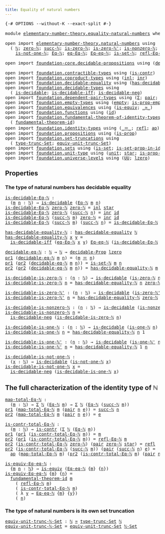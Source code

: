 ```yaml
---
title: Equality of natural numbers
---
```


<pre class="Agda"><a id="53" class="Symbol">{-#</a> <a id="57" class="Keyword">OPTIONS</a> <a id="65" class="Pragma">--without-K</a> <a id="77" class="Pragma">--exact-split</a> <a id="91" class="Symbol">#-}</a>

<a id="96" class="Keyword">module</a> <a id="103" href="elementary-number-theory.equality-natural-numbers.html" class="Module">elementary-number-theory.equality-natural-numbers</a> <a id="153" class="Keyword">where</a>

<a id="160" class="Keyword">open</a> <a id="165" class="Keyword">import</a> <a id="172" href="elementary-number-theory.natural-numbers.html" class="Module">elementary-number-theory.natural-numbers</a> <a id="213" class="Keyword">using</a>
  <a id="221" class="Symbol">(</a> <a id="223" href="elementary-number-theory.natural-numbers.html#1530" class="Datatype">ℕ</a><a id="224" class="Symbol">;</a> <a id="226" href="elementary-number-theory.natural-numbers.html#1551" class="InductiveConstructor">zero-ℕ</a><a id="232" class="Symbol">;</a> <a id="234" href="elementary-number-theory.natural-numbers.html#1564" class="InductiveConstructor">succ-ℕ</a><a id="240" class="Symbol">;</a> <a id="242" href="elementary-number-theory.natural-numbers.html#1828" class="Function">is-zero-ℕ</a><a id="251" class="Symbol">;</a> <a id="253" href="elementary-number-theory.natural-numbers.html#1881" class="Function">is-zero-ℕ&#39;</a><a id="263" class="Symbol">;</a> <a id="265" href="elementary-number-theory.natural-numbers.html#2011" class="Function">is-nonzero-ℕ</a><a id="277" class="Symbol">;</a> <a id="279" href="elementary-number-theory.natural-numbers.html#2073" class="Function">is-one-ℕ</a><a id="287" class="Symbol">;</a> <a id="289" href="elementary-number-theory.natural-numbers.html#2119" class="Function">is-one-ℕ&#39;</a><a id="298" class="Symbol">;</a>
    <a id="304" href="elementary-number-theory.natural-numbers.html#2167" class="Function">is-not-one-ℕ</a><a id="316" class="Symbol">;</a> <a id="318" href="elementary-number-theory.natural-numbers.html#3651" class="Function">Eq-ℕ</a><a id="322" class="Symbol">;</a> <a id="324" href="elementary-number-theory.natural-numbers.html#4229" class="Function">eq-Eq-ℕ</a><a id="331" class="Symbol">;</a> <a id="333" href="elementary-number-theory.natural-numbers.html#4153" class="Function">Eq-eq-ℕ</a><a id="340" class="Symbol">;</a> <a id="342" href="elementary-number-theory.natural-numbers.html#4371" class="Function">is-set-ℕ</a><a id="350" class="Symbol">;</a> <a id="352" href="elementary-number-theory.natural-numbers.html#4062" class="Function">refl-Eq-ℕ</a><a id="361" class="Symbol">;</a> <a id="363" href="elementary-number-theory.natural-numbers.html#4487" class="Function">ℕ-Set</a><a id="368" class="Symbol">)</a>

<a id="371" class="Keyword">open</a> <a id="376" class="Keyword">import</a> <a id="383" href="foundation-core.decidable-propositions.html" class="Module">foundation-core.decidable-propositions</a> <a id="422" class="Keyword">using</a> <a id="428" class="Symbol">(</a><a id="429" href="foundation-core.decidable-propositions.html#646" class="Function">decidable-Prop</a><a id="443" class="Symbol">)</a>

<a id="446" class="Keyword">open</a> <a id="451" class="Keyword">import</a> <a id="458" href="foundation.contractible-types.html" class="Module">foundation.contractible-types</a> <a id="488" class="Keyword">using</a> <a id="494" class="Symbol">(</a><a id="495" href="foundation-core.contractible-types.html#1006" class="Function">is-contr</a><a id="503" class="Symbol">)</a>
<a id="505" class="Keyword">open</a> <a id="510" class="Keyword">import</a> <a id="517" href="foundation.coproduct-types.html" class="Module">foundation.coproduct-types</a> <a id="544" class="Keyword">using</a> <a id="550" class="Symbol">(</a><a id="551" href="foundation.coproduct-types.html#1250" class="InductiveConstructor">inl</a><a id="554" class="Symbol">;</a> <a id="556" href="foundation.coproduct-types.html#1268" class="InductiveConstructor">inr</a><a id="559" class="Symbol">)</a>
<a id="561" class="Keyword">open</a> <a id="566" class="Keyword">import</a> <a id="573" href="foundation.decidable-equality.html" class="Module">foundation.decidable-equality</a> <a id="603" class="Keyword">using</a> <a id="609" class="Symbol">(</a><a id="610" href="foundation.decidable-equality.html#1796" class="Function">has-decidable-equality</a><a id="632" class="Symbol">)</a>
<a id="634" class="Keyword">open</a> <a id="639" class="Keyword">import</a> <a id="646" href="foundation.decidable-types.html" class="Module">foundation.decidable-types</a> <a id="673" class="Keyword">using</a>
  <a id="681" class="Symbol">(</a> <a id="683" href="foundation.decidable-types.html#1915" class="Function">is-decidable</a><a id="695" class="Symbol">;</a> <a id="697" href="foundation.decidable-types.html#5041" class="Function">is-decidable-iff</a><a id="713" class="Symbol">;</a> <a id="715" href="foundation.decidable-types.html#4731" class="Function">is-decidable-neg</a><a id="731" class="Symbol">)</a>
<a id="733" class="Keyword">open</a> <a id="738" class="Keyword">import</a> <a id="745" href="foundation.dependent-pair-types.html" class="Module">foundation.dependent-pair-types</a> <a id="777" class="Keyword">using</a> <a id="783" class="Symbol">(</a><a id="784" href="foundation-core.dependent-pair-types.html#515" class="Record">Σ</a><a id="785" class="Symbol">;</a> <a id="787" href="foundation-core.dependent-pair-types.html#588" class="InductiveConstructor">pair</a><a id="791" class="Symbol">;</a> <a id="793" href="foundation-core.dependent-pair-types.html#605" class="Field">pr1</a><a id="796" class="Symbol">;</a> <a id="798" href="foundation-core.dependent-pair-types.html#617" class="Field">pr2</a><a id="801" class="Symbol">)</a>
<a id="803" class="Keyword">open</a> <a id="808" class="Keyword">import</a> <a id="815" href="foundation.empty-types.html" class="Module">foundation.empty-types</a> <a id="838" class="Keyword">using</a> <a id="844" class="Symbol">(</a><a id="845" href="foundation-core.empty-types.html#1057" class="Datatype">empty</a><a id="850" class="Symbol">;</a> <a id="852" href="foundation-core.empty-types.html#2377" class="Function">is-prop-empty</a><a id="865" class="Symbol">)</a>
<a id="867" class="Keyword">open</a> <a id="872" class="Keyword">import</a> <a id="879" href="foundation.equivalences.html" class="Module">foundation.equivalences</a> <a id="903" class="Keyword">using</a> <a id="909" class="Symbol">(</a><a id="910" href="foundation-core.equivalences.html#1556" class="Function">is-equiv</a><a id="918" class="Symbol">;</a> <a id="920" href="foundation-core.equivalences.html#1621" class="Function Operator">_≃_</a><a id="923" class="Symbol">)</a>
<a id="925" class="Keyword">open</a> <a id="930" class="Keyword">import</a> <a id="937" href="foundation.functions.html" class="Module">foundation.functions</a> <a id="958" class="Keyword">using</a> <a id="964" class="Symbol">(</a><a id="965" href="foundation-core.functions.html#322" class="Function">id</a><a id="967" class="Symbol">)</a>
<a id="969" class="Keyword">open</a> <a id="974" class="Keyword">import</a> <a id="981" href="foundation.fundamental-theorem-of-identity-types.html" class="Module">foundation.fundamental-theorem-of-identity-types</a> <a id="1030" class="Keyword">using</a>
  <a id="1038" class="Symbol">(</a> <a id="1040" href="foundation-core.fundamental-theorem-of-identity-types.html#1904" class="Function">fundamental-theorem-id</a><a id="1062" class="Symbol">)</a>
<a id="1064" class="Keyword">open</a> <a id="1069" class="Keyword">import</a> <a id="1076" href="foundation.identity-types.html" class="Module">foundation.identity-types</a> <a id="1102" class="Keyword">using</a> <a id="1108" class="Symbol">(</a><a id="1109" href="foundation-core.identity-types.html#1865" class="Function Operator">_＝_</a><a id="1112" class="Symbol">;</a> <a id="1114" href="foundation-core.identity-types.html#1820" class="InductiveConstructor">refl</a><a id="1118" class="Symbol">;</a> <a id="1120" href="foundation-core.identity-types.html#4003" class="Function">ap</a><a id="1122" class="Symbol">)</a>
<a id="1124" class="Keyword">open</a> <a id="1129" class="Keyword">import</a> <a id="1136" href="foundation.propositions.html" class="Module">foundation.propositions</a> <a id="1160" class="Keyword">using</a> <a id="1166" class="Symbol">(</a><a id="1167" href="foundation-core.propositions.html#1309" class="Function">is-prop</a><a id="1174" class="Symbol">)</a>
<a id="1176" class="Keyword">open</a> <a id="1181" class="Keyword">import</a> <a id="1188" href="foundation.set-truncations.html" class="Module">foundation.set-truncations</a> <a id="1215" class="Keyword">using</a>
  <a id="1223" class="Symbol">(</a> <a id="1225" href="foundation.set-truncations.html#3998" class="Function">type-trunc-Set</a><a id="1239" class="Symbol">;</a> <a id="1241" href="foundation.set-truncations.html#14518" class="Function">equiv-unit-trunc-Set</a><a id="1261" class="Symbol">)</a>
<a id="1263" class="Keyword">open</a> <a id="1268" class="Keyword">import</a> <a id="1275" href="foundation.sets.html" class="Module">foundation.sets</a> <a id="1291" class="Keyword">using</a> <a id="1297" class="Symbol">(</a><a id="1298" href="foundation-core.sets.html#1113" class="Function">is-set</a><a id="1304" class="Symbol">;</a> <a id="1306" href="foundation-core.sets.html#2789" class="Function">is-set-prop-in-id</a><a id="1323" class="Symbol">;</a> <a id="1325" href="foundation-core.sets.html#1190" class="Function">UU-Set</a><a id="1331" class="Symbol">)</a>
<a id="1333" class="Keyword">open</a> <a id="1338" class="Keyword">import</a> <a id="1345" href="foundation.unit-type.html" class="Module">foundation.unit-type</a> <a id="1366" class="Keyword">using</a> <a id="1372" class="Symbol">(</a><a id="1373" href="foundation.unit-type.html#1084" class="Datatype">unit</a><a id="1377" class="Symbol">;</a> <a id="1379" href="foundation.unit-type.html#1108" class="InductiveConstructor">star</a><a id="1383" class="Symbol">;</a> <a id="1385" href="foundation.unit-type.html#2898" class="Function">is-prop-unit</a><a id="1397" class="Symbol">)</a>
<a id="1399" class="Keyword">open</a> <a id="1404" class="Keyword">import</a> <a id="1411" href="foundation.universe-levels.html" class="Module">foundation.universe-levels</a> <a id="1438" class="Keyword">using</a> <a id="1444" class="Symbol">(</a><a id="1445" href="foundation-core.universe-levels.html#235" class="Primitive">UU</a><a id="1447" class="Symbol">;</a> <a id="1449" href="Agda.Primitive.html#764" class="Primitive">lzero</a><a id="1454" class="Symbol">)</a>
</pre>
## Properties

### The type of natural numbers has decidable equality

<pre class="Agda"><a id="is-decidable-Eq-ℕ"></a><a id="1540" href="elementary-number-theory.equality-natural-numbers.html#1540" class="Function">is-decidable-Eq-ℕ</a> <a id="1558" class="Symbol">:</a>
  <a id="1562" class="Symbol">(</a><a id="1563" href="elementary-number-theory.equality-natural-numbers.html#1563" class="Bound">m</a> <a id="1565" href="elementary-number-theory.equality-natural-numbers.html#1565" class="Bound">n</a> <a id="1567" class="Symbol">:</a> <a id="1569" href="elementary-number-theory.natural-numbers.html#1530" class="Datatype">ℕ</a><a id="1570" class="Symbol">)</a> <a id="1572" class="Symbol">→</a> <a id="1574" href="foundation.decidable-types.html#1915" class="Function">is-decidable</a> <a id="1587" class="Symbol">(</a><a id="1588" href="elementary-number-theory.natural-numbers.html#3651" class="Function">Eq-ℕ</a> <a id="1593" href="elementary-number-theory.equality-natural-numbers.html#1563" class="Bound">m</a> <a id="1595" href="elementary-number-theory.equality-natural-numbers.html#1565" class="Bound">n</a><a id="1596" class="Symbol">)</a>
<a id="1598" href="elementary-number-theory.equality-natural-numbers.html#1540" class="Function">is-decidable-Eq-ℕ</a> <a id="1616" href="elementary-number-theory.natural-numbers.html#1551" class="InductiveConstructor">zero-ℕ</a> <a id="1623" href="elementary-number-theory.natural-numbers.html#1551" class="InductiveConstructor">zero-ℕ</a> <a id="1630" class="Symbol">=</a> <a id="1632" href="foundation.coproduct-types.html#1250" class="InductiveConstructor">inl</a> <a id="1636" href="foundation.unit-type.html#1108" class="InductiveConstructor">star</a>
<a id="1641" href="elementary-number-theory.equality-natural-numbers.html#1540" class="Function">is-decidable-Eq-ℕ</a> <a id="1659" href="elementary-number-theory.natural-numbers.html#1551" class="InductiveConstructor">zero-ℕ</a> <a id="1666" class="Symbol">(</a><a id="1667" href="elementary-number-theory.natural-numbers.html#1564" class="InductiveConstructor">succ-ℕ</a> <a id="1674" href="elementary-number-theory.equality-natural-numbers.html#1674" class="Bound">n</a><a id="1675" class="Symbol">)</a> <a id="1677" class="Symbol">=</a> <a id="1679" href="foundation.coproduct-types.html#1268" class="InductiveConstructor">inr</a> <a id="1683" href="foundation-core.functions.html#322" class="Function">id</a>
<a id="1686" href="elementary-number-theory.equality-natural-numbers.html#1540" class="Function">is-decidable-Eq-ℕ</a> <a id="1704" class="Symbol">(</a><a id="1705" href="elementary-number-theory.natural-numbers.html#1564" class="InductiveConstructor">succ-ℕ</a> <a id="1712" href="elementary-number-theory.equality-natural-numbers.html#1712" class="Bound">m</a><a id="1713" class="Symbol">)</a> <a id="1715" href="elementary-number-theory.natural-numbers.html#1551" class="InductiveConstructor">zero-ℕ</a> <a id="1722" class="Symbol">=</a> <a id="1724" href="foundation.coproduct-types.html#1268" class="InductiveConstructor">inr</a> <a id="1728" href="foundation-core.functions.html#322" class="Function">id</a>
<a id="1731" href="elementary-number-theory.equality-natural-numbers.html#1540" class="Function">is-decidable-Eq-ℕ</a> <a id="1749" class="Symbol">(</a><a id="1750" href="elementary-number-theory.natural-numbers.html#1564" class="InductiveConstructor">succ-ℕ</a> <a id="1757" href="elementary-number-theory.equality-natural-numbers.html#1757" class="Bound">m</a><a id="1758" class="Symbol">)</a> <a id="1760" class="Symbol">(</a><a id="1761" href="elementary-number-theory.natural-numbers.html#1564" class="InductiveConstructor">succ-ℕ</a> <a id="1768" href="elementary-number-theory.equality-natural-numbers.html#1768" class="Bound">n</a><a id="1769" class="Symbol">)</a> <a id="1771" class="Symbol">=</a> <a id="1773" href="elementary-number-theory.equality-natural-numbers.html#1540" class="Function">is-decidable-Eq-ℕ</a> <a id="1791" href="elementary-number-theory.equality-natural-numbers.html#1757" class="Bound">m</a> <a id="1793" href="elementary-number-theory.equality-natural-numbers.html#1768" class="Bound">n</a>

<a id="has-decidable-equality-ℕ"></a><a id="1796" href="elementary-number-theory.equality-natural-numbers.html#1796" class="Function">has-decidable-equality-ℕ</a> <a id="1821" class="Symbol">:</a> <a id="1823" href="foundation.decidable-equality.html#1796" class="Function">has-decidable-equality</a> <a id="1846" href="elementary-number-theory.natural-numbers.html#1530" class="Datatype">ℕ</a>
<a id="1848" href="elementary-number-theory.equality-natural-numbers.html#1796" class="Function">has-decidable-equality-ℕ</a> <a id="1873" href="elementary-number-theory.equality-natural-numbers.html#1873" class="Bound">x</a> <a id="1875" href="elementary-number-theory.equality-natural-numbers.html#1875" class="Bound">y</a> <a id="1877" class="Symbol">=</a>
  <a id="1881" href="foundation.decidable-types.html#5041" class="Function">is-decidable-iff</a> <a id="1898" class="Symbol">(</a><a id="1899" href="elementary-number-theory.natural-numbers.html#4229" class="Function">eq-Eq-ℕ</a> <a id="1907" href="elementary-number-theory.equality-natural-numbers.html#1873" class="Bound">x</a> <a id="1909" href="elementary-number-theory.equality-natural-numbers.html#1875" class="Bound">y</a><a id="1910" class="Symbol">)</a> <a id="1912" href="elementary-number-theory.natural-numbers.html#4153" class="Function">Eq-eq-ℕ</a> <a id="1920" class="Symbol">(</a><a id="1921" href="elementary-number-theory.equality-natural-numbers.html#1540" class="Function">is-decidable-Eq-ℕ</a> <a id="1939" href="elementary-number-theory.equality-natural-numbers.html#1873" class="Bound">x</a> <a id="1941" href="elementary-number-theory.equality-natural-numbers.html#1875" class="Bound">y</a><a id="1942" class="Symbol">)</a>

<a id="decidable-eq-ℕ"></a><a id="1945" href="elementary-number-theory.equality-natural-numbers.html#1945" class="Function">decidable-eq-ℕ</a> <a id="1960" class="Symbol">:</a> <a id="1962" href="elementary-number-theory.natural-numbers.html#1530" class="Datatype">ℕ</a> <a id="1964" class="Symbol">→</a> <a id="1966" href="elementary-number-theory.natural-numbers.html#1530" class="Datatype">ℕ</a> <a id="1968" class="Symbol">→</a> <a id="1970" href="foundation-core.decidable-propositions.html#646" class="Function">decidable-Prop</a> <a id="1985" href="Agda.Primitive.html#764" class="Primitive">lzero</a>
<a id="1991" href="foundation-core.dependent-pair-types.html#605" class="Field">pr1</a> <a id="1995" class="Symbol">(</a><a id="1996" href="elementary-number-theory.equality-natural-numbers.html#1945" class="Function">decidable-eq-ℕ</a> <a id="2011" href="elementary-number-theory.equality-natural-numbers.html#2011" class="Bound">m</a> <a id="2013" href="elementary-number-theory.equality-natural-numbers.html#2013" class="Bound">n</a><a id="2014" class="Symbol">)</a> <a id="2016" class="Symbol">=</a> <a id="2018" class="Symbol">(</a><a id="2019" href="elementary-number-theory.equality-natural-numbers.html#2011" class="Bound">m</a> <a id="2021" href="foundation-core.identity-types.html#1865" class="Function Operator">＝</a> <a id="2023" href="elementary-number-theory.equality-natural-numbers.html#2013" class="Bound">n</a><a id="2024" class="Symbol">)</a>
<a id="2026" href="foundation-core.dependent-pair-types.html#605" class="Field">pr1</a> <a id="2030" class="Symbol">(</a><a id="2031" href="foundation-core.dependent-pair-types.html#617" class="Field">pr2</a> <a id="2035" class="Symbol">(</a><a id="2036" href="elementary-number-theory.equality-natural-numbers.html#1945" class="Function">decidable-eq-ℕ</a> <a id="2051" href="elementary-number-theory.equality-natural-numbers.html#2051" class="Bound">m</a> <a id="2053" href="elementary-number-theory.equality-natural-numbers.html#2053" class="Bound">n</a><a id="2054" class="Symbol">))</a> <a id="2057" class="Symbol">=</a> <a id="2059" href="elementary-number-theory.natural-numbers.html#4371" class="Function">is-set-ℕ</a> <a id="2068" href="elementary-number-theory.equality-natural-numbers.html#2051" class="Bound">m</a> <a id="2070" href="elementary-number-theory.equality-natural-numbers.html#2053" class="Bound">n</a>
<a id="2072" href="foundation-core.dependent-pair-types.html#617" class="Field">pr2</a> <a id="2076" class="Symbol">(</a><a id="2077" href="foundation-core.dependent-pair-types.html#617" class="Field">pr2</a> <a id="2081" class="Symbol">(</a><a id="2082" href="elementary-number-theory.equality-natural-numbers.html#1945" class="Function">decidable-eq-ℕ</a> <a id="2097" href="elementary-number-theory.equality-natural-numbers.html#2097" class="Bound">m</a> <a id="2099" href="elementary-number-theory.equality-natural-numbers.html#2099" class="Bound">n</a><a id="2100" class="Symbol">))</a> <a id="2103" class="Symbol">=</a> <a id="2105" href="elementary-number-theory.equality-natural-numbers.html#1796" class="Function">has-decidable-equality-ℕ</a> <a id="2130" href="elementary-number-theory.equality-natural-numbers.html#2097" class="Bound">m</a> <a id="2132" href="elementary-number-theory.equality-natural-numbers.html#2099" class="Bound">n</a>

<a id="is-decidable-is-zero-ℕ"></a><a id="2135" href="elementary-number-theory.equality-natural-numbers.html#2135" class="Function">is-decidable-is-zero-ℕ</a> <a id="2158" class="Symbol">:</a> <a id="2160" class="Symbol">(</a><a id="2161" href="elementary-number-theory.equality-natural-numbers.html#2161" class="Bound">n</a> <a id="2163" class="Symbol">:</a> <a id="2165" href="elementary-number-theory.natural-numbers.html#1530" class="Datatype">ℕ</a><a id="2166" class="Symbol">)</a> <a id="2168" class="Symbol">→</a> <a id="2170" href="foundation.decidable-types.html#1915" class="Function">is-decidable</a> <a id="2183" class="Symbol">(</a><a id="2184" href="elementary-number-theory.natural-numbers.html#1828" class="Function">is-zero-ℕ</a> <a id="2194" href="elementary-number-theory.equality-natural-numbers.html#2161" class="Bound">n</a><a id="2195" class="Symbol">)</a>
<a id="2197" href="elementary-number-theory.equality-natural-numbers.html#2135" class="Function">is-decidable-is-zero-ℕ</a> <a id="2220" href="elementary-number-theory.equality-natural-numbers.html#2220" class="Bound">n</a> <a id="2222" class="Symbol">=</a> <a id="2224" href="elementary-number-theory.equality-natural-numbers.html#1796" class="Function">has-decidable-equality-ℕ</a> <a id="2249" href="elementary-number-theory.equality-natural-numbers.html#2220" class="Bound">n</a> <a id="2251" href="elementary-number-theory.natural-numbers.html#1551" class="InductiveConstructor">zero-ℕ</a>

<a id="is-decidable-is-zero-ℕ&#39;"></a><a id="2259" href="elementary-number-theory.equality-natural-numbers.html#2259" class="Function">is-decidable-is-zero-ℕ&#39;</a> <a id="2283" class="Symbol">:</a> <a id="2285" class="Symbol">(</a><a id="2286" href="elementary-number-theory.equality-natural-numbers.html#2286" class="Bound">n</a> <a id="2288" class="Symbol">:</a> <a id="2290" href="elementary-number-theory.natural-numbers.html#1530" class="Datatype">ℕ</a><a id="2291" class="Symbol">)</a> <a id="2293" class="Symbol">→</a> <a id="2295" href="foundation.decidable-types.html#1915" class="Function">is-decidable</a> <a id="2308" class="Symbol">(</a><a id="2309" href="elementary-number-theory.natural-numbers.html#1881" class="Function">is-zero-ℕ&#39;</a> <a id="2320" href="elementary-number-theory.equality-natural-numbers.html#2286" class="Bound">n</a><a id="2321" class="Symbol">)</a>
<a id="2323" href="elementary-number-theory.equality-natural-numbers.html#2259" class="Function">is-decidable-is-zero-ℕ&#39;</a> <a id="2347" href="elementary-number-theory.equality-natural-numbers.html#2347" class="Bound">n</a> <a id="2349" class="Symbol">=</a> <a id="2351" href="elementary-number-theory.equality-natural-numbers.html#1796" class="Function">has-decidable-equality-ℕ</a> <a id="2376" href="elementary-number-theory.natural-numbers.html#1551" class="InductiveConstructor">zero-ℕ</a> <a id="2383" href="elementary-number-theory.equality-natural-numbers.html#2347" class="Bound">n</a>

<a id="is-decidable-is-nonzero-ℕ"></a><a id="2386" href="elementary-number-theory.equality-natural-numbers.html#2386" class="Function">is-decidable-is-nonzero-ℕ</a> <a id="2412" class="Symbol">:</a> <a id="2414" class="Symbol">(</a><a id="2415" href="elementary-number-theory.equality-natural-numbers.html#2415" class="Bound">n</a> <a id="2417" class="Symbol">:</a> <a id="2419" href="elementary-number-theory.natural-numbers.html#1530" class="Datatype">ℕ</a><a id="2420" class="Symbol">)</a> <a id="2422" class="Symbol">→</a> <a id="2424" href="foundation.decidable-types.html#1915" class="Function">is-decidable</a> <a id="2437" class="Symbol">(</a><a id="2438" href="elementary-number-theory.natural-numbers.html#2011" class="Function">is-nonzero-ℕ</a> <a id="2451" href="elementary-number-theory.equality-natural-numbers.html#2415" class="Bound">n</a><a id="2452" class="Symbol">)</a>
<a id="2454" href="elementary-number-theory.equality-natural-numbers.html#2386" class="Function">is-decidable-is-nonzero-ℕ</a> <a id="2480" href="elementary-number-theory.equality-natural-numbers.html#2480" class="Bound">n</a> <a id="2482" class="Symbol">=</a>
  <a id="2486" href="foundation.decidable-types.html#4731" class="Function">is-decidable-neg</a> <a id="2503" class="Symbol">(</a><a id="2504" href="elementary-number-theory.equality-natural-numbers.html#2135" class="Function">is-decidable-is-zero-ℕ</a> <a id="2527" href="elementary-number-theory.equality-natural-numbers.html#2480" class="Bound">n</a><a id="2528" class="Symbol">)</a>

<a id="is-decidable-is-one-ℕ"></a><a id="2531" href="elementary-number-theory.equality-natural-numbers.html#2531" class="Function">is-decidable-is-one-ℕ</a> <a id="2553" class="Symbol">:</a> <a id="2555" class="Symbol">(</a><a id="2556" href="elementary-number-theory.equality-natural-numbers.html#2556" class="Bound">n</a> <a id="2558" class="Symbol">:</a> <a id="2560" href="elementary-number-theory.natural-numbers.html#1530" class="Datatype">ℕ</a><a id="2561" class="Symbol">)</a> <a id="2563" class="Symbol">→</a> <a id="2565" href="foundation.decidable-types.html#1915" class="Function">is-decidable</a> <a id="2578" class="Symbol">(</a><a id="2579" href="elementary-number-theory.natural-numbers.html#2073" class="Function">is-one-ℕ</a> <a id="2588" href="elementary-number-theory.equality-natural-numbers.html#2556" class="Bound">n</a><a id="2589" class="Symbol">)</a>
<a id="2591" href="elementary-number-theory.equality-natural-numbers.html#2531" class="Function">is-decidable-is-one-ℕ</a> <a id="2613" href="elementary-number-theory.equality-natural-numbers.html#2613" class="Bound">n</a> <a id="2615" class="Symbol">=</a> <a id="2617" href="elementary-number-theory.equality-natural-numbers.html#1796" class="Function">has-decidable-equality-ℕ</a> <a id="2642" href="elementary-number-theory.equality-natural-numbers.html#2613" class="Bound">n</a> <a id="2644" class="Number">1</a>

<a id="is-decidable-is-one-ℕ&#39;"></a><a id="2647" href="elementary-number-theory.equality-natural-numbers.html#2647" class="Function">is-decidable-is-one-ℕ&#39;</a> <a id="2670" class="Symbol">:</a> <a id="2672" class="Symbol">(</a><a id="2673" href="elementary-number-theory.equality-natural-numbers.html#2673" class="Bound">n</a> <a id="2675" class="Symbol">:</a> <a id="2677" href="elementary-number-theory.natural-numbers.html#1530" class="Datatype">ℕ</a><a id="2678" class="Symbol">)</a> <a id="2680" class="Symbol">→</a> <a id="2682" href="foundation.decidable-types.html#1915" class="Function">is-decidable</a> <a id="2695" class="Symbol">(</a><a id="2696" href="elementary-number-theory.natural-numbers.html#2119" class="Function">is-one-ℕ&#39;</a> <a id="2706" href="elementary-number-theory.equality-natural-numbers.html#2673" class="Bound">n</a><a id="2707" class="Symbol">)</a>
<a id="2709" href="elementary-number-theory.equality-natural-numbers.html#2647" class="Function">is-decidable-is-one-ℕ&#39;</a> <a id="2732" href="elementary-number-theory.equality-natural-numbers.html#2732" class="Bound">n</a> <a id="2734" class="Symbol">=</a> <a id="2736" href="elementary-number-theory.equality-natural-numbers.html#1796" class="Function">has-decidable-equality-ℕ</a> <a id="2761" class="Number">1</a> <a id="2763" href="elementary-number-theory.equality-natural-numbers.html#2732" class="Bound">n</a>

<a id="is-decidable-is-not-one-ℕ"></a><a id="2766" href="elementary-number-theory.equality-natural-numbers.html#2766" class="Function">is-decidable-is-not-one-ℕ</a> <a id="2792" class="Symbol">:</a>
  <a id="2796" class="Symbol">(</a><a id="2797" href="elementary-number-theory.equality-natural-numbers.html#2797" class="Bound">x</a> <a id="2799" class="Symbol">:</a> <a id="2801" href="elementary-number-theory.natural-numbers.html#1530" class="Datatype">ℕ</a><a id="2802" class="Symbol">)</a> <a id="2804" class="Symbol">→</a> <a id="2806" href="foundation.decidable-types.html#1915" class="Function">is-decidable</a> <a id="2819" class="Symbol">(</a><a id="2820" href="elementary-number-theory.natural-numbers.html#2167" class="Function">is-not-one-ℕ</a> <a id="2833" href="elementary-number-theory.equality-natural-numbers.html#2797" class="Bound">x</a><a id="2834" class="Symbol">)</a>
<a id="2836" href="elementary-number-theory.equality-natural-numbers.html#2766" class="Function">is-decidable-is-not-one-ℕ</a> <a id="2862" href="elementary-number-theory.equality-natural-numbers.html#2862" class="Bound">x</a> <a id="2864" class="Symbol">=</a>
  <a id="2868" href="foundation.decidable-types.html#4731" class="Function">is-decidable-neg</a> <a id="2885" class="Symbol">(</a><a id="2886" href="elementary-number-theory.equality-natural-numbers.html#2531" class="Function">is-decidable-is-one-ℕ</a> <a id="2908" href="elementary-number-theory.equality-natural-numbers.html#2862" class="Bound">x</a><a id="2909" class="Symbol">)</a>
</pre>
## The full characterization of the identity type of ℕ

<pre class="Agda"><a id="map-total-Eq-ℕ"></a><a id="2980" href="elementary-number-theory.equality-natural-numbers.html#2980" class="Function">map-total-Eq-ℕ</a> <a id="2995" class="Symbol">:</a>
  <a id="2999" class="Symbol">(</a><a id="3000" href="elementary-number-theory.equality-natural-numbers.html#3000" class="Bound">m</a> <a id="3002" class="Symbol">:</a> <a id="3004" href="elementary-number-theory.natural-numbers.html#1530" class="Datatype">ℕ</a><a id="3005" class="Symbol">)</a> <a id="3007" class="Symbol">→</a> <a id="3009" href="foundation-core.dependent-pair-types.html#515" class="Record">Σ</a> <a id="3011" href="elementary-number-theory.natural-numbers.html#1530" class="Datatype">ℕ</a> <a id="3013" class="Symbol">(</a><a id="3014" href="elementary-number-theory.natural-numbers.html#3651" class="Function">Eq-ℕ</a> <a id="3019" href="elementary-number-theory.equality-natural-numbers.html#3000" class="Bound">m</a><a id="3020" class="Symbol">)</a> <a id="3022" class="Symbol">→</a> <a id="3024" href="foundation-core.dependent-pair-types.html#515" class="Record">Σ</a> <a id="3026" href="elementary-number-theory.natural-numbers.html#1530" class="Datatype">ℕ</a> <a id="3028" class="Symbol">(</a><a id="3029" href="elementary-number-theory.natural-numbers.html#3651" class="Function">Eq-ℕ</a> <a id="3034" class="Symbol">(</a><a id="3035" href="elementary-number-theory.natural-numbers.html#1564" class="InductiveConstructor">succ-ℕ</a> <a id="3042" href="elementary-number-theory.equality-natural-numbers.html#3000" class="Bound">m</a><a id="3043" class="Symbol">))</a>
<a id="3046" href="foundation-core.dependent-pair-types.html#605" class="Field">pr1</a> <a id="3050" class="Symbol">(</a><a id="3051" href="elementary-number-theory.equality-natural-numbers.html#2980" class="Function">map-total-Eq-ℕ</a> <a id="3066" href="elementary-number-theory.equality-natural-numbers.html#3066" class="Bound">m</a> <a id="3068" class="Symbol">(</a><a id="3069" href="foundation-core.dependent-pair-types.html#588" class="InductiveConstructor">pair</a> <a id="3074" href="elementary-number-theory.equality-natural-numbers.html#3074" class="Bound">n</a> <a id="3076" href="elementary-number-theory.equality-natural-numbers.html#3076" class="Bound">e</a><a id="3077" class="Symbol">))</a> <a id="3080" class="Symbol">=</a> <a id="3082" href="elementary-number-theory.natural-numbers.html#1564" class="InductiveConstructor">succ-ℕ</a> <a id="3089" href="elementary-number-theory.equality-natural-numbers.html#3074" class="Bound">n</a>
<a id="3091" href="foundation-core.dependent-pair-types.html#617" class="Field">pr2</a> <a id="3095" class="Symbol">(</a><a id="3096" href="elementary-number-theory.equality-natural-numbers.html#2980" class="Function">map-total-Eq-ℕ</a> <a id="3111" href="elementary-number-theory.equality-natural-numbers.html#3111" class="Bound">m</a> <a id="3113" class="Symbol">(</a><a id="3114" href="foundation-core.dependent-pair-types.html#588" class="InductiveConstructor">pair</a> <a id="3119" href="elementary-number-theory.equality-natural-numbers.html#3119" class="Bound">n</a> <a id="3121" href="elementary-number-theory.equality-natural-numbers.html#3121" class="Bound">e</a><a id="3122" class="Symbol">))</a> <a id="3125" class="Symbol">=</a> <a id="3127" href="elementary-number-theory.equality-natural-numbers.html#3121" class="Bound">e</a>

<a id="is-contr-total-Eq-ℕ"></a><a id="3130" href="elementary-number-theory.equality-natural-numbers.html#3130" class="Function">is-contr-total-Eq-ℕ</a> <a id="3150" class="Symbol">:</a>
  <a id="3154" class="Symbol">(</a><a id="3155" href="elementary-number-theory.equality-natural-numbers.html#3155" class="Bound">m</a> <a id="3157" class="Symbol">:</a> <a id="3159" href="elementary-number-theory.natural-numbers.html#1530" class="Datatype">ℕ</a><a id="3160" class="Symbol">)</a> <a id="3162" class="Symbol">→</a> <a id="3164" href="foundation-core.contractible-types.html#1006" class="Function">is-contr</a> <a id="3173" class="Symbol">(</a><a id="3174" href="foundation-core.dependent-pair-types.html#515" class="Record">Σ</a> <a id="3176" href="elementary-number-theory.natural-numbers.html#1530" class="Datatype">ℕ</a> <a id="3178" class="Symbol">(</a><a id="3179" href="elementary-number-theory.natural-numbers.html#3651" class="Function">Eq-ℕ</a> <a id="3184" href="elementary-number-theory.equality-natural-numbers.html#3155" class="Bound">m</a><a id="3185" class="Symbol">))</a>
<a id="3188" href="foundation-core.dependent-pair-types.html#605" class="Field">pr1</a> <a id="3192" class="Symbol">(</a><a id="3193" href="foundation-core.dependent-pair-types.html#605" class="Field">pr1</a> <a id="3197" class="Symbol">(</a><a id="3198" href="elementary-number-theory.equality-natural-numbers.html#3130" class="Function">is-contr-total-Eq-ℕ</a> <a id="3218" href="elementary-number-theory.equality-natural-numbers.html#3218" class="Bound">m</a><a id="3219" class="Symbol">))</a> <a id="3222" class="Symbol">=</a> <a id="3224" href="elementary-number-theory.equality-natural-numbers.html#3218" class="Bound">m</a>
<a id="3226" href="foundation-core.dependent-pair-types.html#617" class="Field">pr2</a> <a id="3230" class="Symbol">(</a><a id="3231" href="foundation-core.dependent-pair-types.html#605" class="Field">pr1</a> <a id="3235" class="Symbol">(</a><a id="3236" href="elementary-number-theory.equality-natural-numbers.html#3130" class="Function">is-contr-total-Eq-ℕ</a> <a id="3256" href="elementary-number-theory.equality-natural-numbers.html#3256" class="Bound">m</a><a id="3257" class="Symbol">))</a> <a id="3260" class="Symbol">=</a> <a id="3262" href="elementary-number-theory.natural-numbers.html#4062" class="Function">refl-Eq-ℕ</a> <a id="3272" href="elementary-number-theory.equality-natural-numbers.html#3256" class="Bound">m</a>
<a id="3274" href="foundation-core.dependent-pair-types.html#617" class="Field">pr2</a> <a id="3278" class="Symbol">(</a><a id="3279" href="elementary-number-theory.equality-natural-numbers.html#3130" class="Function">is-contr-total-Eq-ℕ</a> <a id="3299" href="elementary-number-theory.natural-numbers.html#1551" class="InductiveConstructor">zero-ℕ</a><a id="3305" class="Symbol">)</a> <a id="3307" class="Symbol">(</a><a id="3308" href="foundation-core.dependent-pair-types.html#588" class="InductiveConstructor">pair</a> <a id="3313" href="elementary-number-theory.natural-numbers.html#1551" class="InductiveConstructor">zero-ℕ</a> <a id="3320" href="foundation.unit-type.html#1108" class="InductiveConstructor">star</a><a id="3324" class="Symbol">)</a> <a id="3326" class="Symbol">=</a> <a id="3328" href="foundation-core.identity-types.html#1820" class="InductiveConstructor">refl</a>
<a id="3333" href="foundation-core.dependent-pair-types.html#617" class="Field">pr2</a> <a id="3337" class="Symbol">(</a><a id="3338" href="elementary-number-theory.equality-natural-numbers.html#3130" class="Function">is-contr-total-Eq-ℕ</a> <a id="3358" class="Symbol">(</a><a id="3359" href="elementary-number-theory.natural-numbers.html#1564" class="InductiveConstructor">succ-ℕ</a> <a id="3366" href="elementary-number-theory.equality-natural-numbers.html#3366" class="Bound">m</a><a id="3367" class="Symbol">))</a> <a id="3370" class="Symbol">(</a><a id="3371" href="foundation-core.dependent-pair-types.html#588" class="InductiveConstructor">pair</a> <a id="3376" class="Symbol">(</a><a id="3377" href="elementary-number-theory.natural-numbers.html#1564" class="InductiveConstructor">succ-ℕ</a> <a id="3384" href="elementary-number-theory.equality-natural-numbers.html#3384" class="Bound">n</a><a id="3385" class="Symbol">)</a> <a id="3387" href="elementary-number-theory.equality-natural-numbers.html#3387" class="Bound">e</a><a id="3388" class="Symbol">)</a> <a id="3390" class="Symbol">=</a>
  <a id="3394" href="foundation-core.identity-types.html#4003" class="Function">ap</a> <a id="3397" class="Symbol">(</a><a id="3398" href="elementary-number-theory.equality-natural-numbers.html#2980" class="Function">map-total-Eq-ℕ</a> <a id="3413" href="elementary-number-theory.equality-natural-numbers.html#3366" class="Bound">m</a><a id="3414" class="Symbol">)</a> <a id="3416" class="Symbol">(</a><a id="3417" href="foundation-core.dependent-pair-types.html#617" class="Field">pr2</a> <a id="3421" class="Symbol">(</a><a id="3422" href="elementary-number-theory.equality-natural-numbers.html#3130" class="Function">is-contr-total-Eq-ℕ</a> <a id="3442" href="elementary-number-theory.equality-natural-numbers.html#3366" class="Bound">m</a><a id="3443" class="Symbol">)</a> <a id="3445" class="Symbol">(</a><a id="3446" href="foundation-core.dependent-pair-types.html#588" class="InductiveConstructor">pair</a> <a id="3451" href="elementary-number-theory.equality-natural-numbers.html#3384" class="Bound">n</a> <a id="3453" href="elementary-number-theory.equality-natural-numbers.html#3387" class="Bound">e</a><a id="3454" class="Symbol">))</a>

<a id="is-equiv-Eq-eq-ℕ"></a><a id="3458" href="elementary-number-theory.equality-natural-numbers.html#3458" class="Function">is-equiv-Eq-eq-ℕ</a> <a id="3475" class="Symbol">:</a>
  <a id="3479" class="Symbol">{</a><a id="3480" href="elementary-number-theory.equality-natural-numbers.html#3480" class="Bound">m</a> <a id="3482" href="elementary-number-theory.equality-natural-numbers.html#3482" class="Bound">n</a> <a id="3484" class="Symbol">:</a> <a id="3486" href="elementary-number-theory.natural-numbers.html#1530" class="Datatype">ℕ</a><a id="3487" class="Symbol">}</a> <a id="3489" class="Symbol">→</a> <a id="3491" href="foundation-core.equivalences.html#1556" class="Function">is-equiv</a> <a id="3500" class="Symbol">(</a><a id="3501" href="elementary-number-theory.natural-numbers.html#4153" class="Function">Eq-eq-ℕ</a> <a id="3509" class="Symbol">{</a><a id="3510" href="elementary-number-theory.equality-natural-numbers.html#3480" class="Bound">m</a><a id="3511" class="Symbol">}</a> <a id="3513" class="Symbol">{</a><a id="3514" href="elementary-number-theory.equality-natural-numbers.html#3482" class="Bound">n</a><a id="3515" class="Symbol">})</a>
<a id="3518" href="elementary-number-theory.equality-natural-numbers.html#3458" class="Function">is-equiv-Eq-eq-ℕ</a> <a id="3535" class="Symbol">{</a><a id="3536" href="elementary-number-theory.equality-natural-numbers.html#3536" class="Bound">m</a><a id="3537" class="Symbol">}</a> <a id="3539" class="Symbol">{</a><a id="3540" href="elementary-number-theory.equality-natural-numbers.html#3540" class="Bound">n</a><a id="3541" class="Symbol">}</a> <a id="3543" class="Symbol">=</a>
  <a id="3547" href="foundation-core.fundamental-theorem-of-identity-types.html#1904" class="Function">fundamental-theorem-id</a> <a id="3570" href="elementary-number-theory.equality-natural-numbers.html#3536" class="Bound">m</a>
    <a id="3576" class="Symbol">(</a> <a id="3578" href="elementary-number-theory.natural-numbers.html#4062" class="Function">refl-Eq-ℕ</a> <a id="3588" href="elementary-number-theory.equality-natural-numbers.html#3536" class="Bound">m</a><a id="3589" class="Symbol">)</a>
    <a id="3595" class="Symbol">(</a> <a id="3597" href="elementary-number-theory.equality-natural-numbers.html#3130" class="Function">is-contr-total-Eq-ℕ</a> <a id="3617" href="elementary-number-theory.equality-natural-numbers.html#3536" class="Bound">m</a><a id="3618" class="Symbol">)</a>
    <a id="3624" class="Symbol">(</a> <a id="3626" class="Symbol">λ</a> <a id="3628" href="elementary-number-theory.equality-natural-numbers.html#3628" class="Bound">y</a> <a id="3630" class="Symbol">→</a> <a id="3632" href="elementary-number-theory.natural-numbers.html#4153" class="Function">Eq-eq-ℕ</a> <a id="3640" class="Symbol">{</a><a id="3641" href="elementary-number-theory.equality-natural-numbers.html#3536" class="Bound">m</a><a id="3642" class="Symbol">}</a> <a id="3644" class="Symbol">{</a><a id="3645" href="elementary-number-theory.equality-natural-numbers.html#3628" class="Bound">y</a><a id="3646" class="Symbol">})</a>
    <a id="3653" class="Symbol">(</a> <a id="3655" href="elementary-number-theory.equality-natural-numbers.html#3540" class="Bound">n</a><a id="3656" class="Symbol">)</a>
</pre>
### The type of natural numbers is its own set truncation

<pre class="Agda"><a id="equiv-unit-trunc-ℕ-Set"></a><a id="3730" href="elementary-number-theory.equality-natural-numbers.html#3730" class="Function">equiv-unit-trunc-ℕ-Set</a> <a id="3753" class="Symbol">:</a> <a id="3755" href="elementary-number-theory.natural-numbers.html#1530" class="Datatype">ℕ</a> <a id="3757" href="foundation-core.equivalences.html#1621" class="Function Operator">≃</a> <a id="3759" href="foundation.set-truncations.html#3998" class="Function">type-trunc-Set</a> <a id="3774" href="elementary-number-theory.natural-numbers.html#1530" class="Datatype">ℕ</a>
<a id="3776" href="elementary-number-theory.equality-natural-numbers.html#3730" class="Function">equiv-unit-trunc-ℕ-Set</a> <a id="3799" class="Symbol">=</a> <a id="3801" href="foundation.set-truncations.html#14518" class="Function">equiv-unit-trunc-Set</a> <a id="3822" href="elementary-number-theory.natural-numbers.html#4487" class="Function">ℕ-Set</a>
</pre>